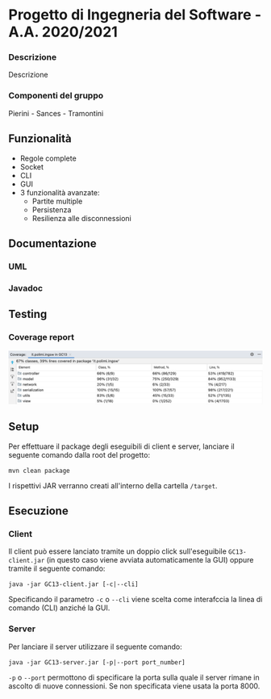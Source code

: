 # Progetto di Ingegneria del Software - A.A. 2020/2021

### Descrizione
Descrizione

### Componenti del gruppo
Pierini - Sances - Tramontini


## Funzionalità
- Regole complete
- Socket
- CLI
- GUI
- 3 funzionalità avanzate:
    - Partite multiple
    - Persistenza
    - Resilienza alle disconnessioni


## Documentazione

### UML

### Javadoc


## Testing

### Coverage report
![Coverage report](https://github.com/francescosances/ing-sw-2021-pierini-sances-tramontini/blob/master/coverage/coverage_report.png?raw=true)


## Setup
Per effettuare il package degli eseguibili di client e server, lanciare il seguente comando dalla root del progetto:
```
mvn clean package
```
I rispettivi JAR verranno creati all'interno della cartella ```/target```.

## Esecuzione

### Client
Il client può essere lanciato tramite un doppio click sull'eseguibile ```GC13-client.jar``` (in questo caso viene avviata automaticamente la GUI) oppure tramite il seguente comando:
```
java -jar GC13-client.jar [-c|--cli]
```
Specificando il parametro ```-c``` o ```--cli``` viene scelta come interafccia la linea di comando (CLI) anziché la GUI.

### Server
Per lanciare il server utilizzare il seguente comando:
```
java -jar GC13-server.jar [-p|--port port_number]
```
```-p``` o ```--port``` permottono di specificare la porta sulla quale il server rimane in ascolto di nuove connessioni. Se non specificata viene usata la porta 8000.